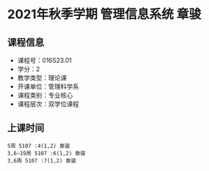 # 2021年秋季学期 管理信息系统 章骏






## 课程信息

- 课程号：016S23.01
- 学分：2
- 教学类型：理论课
- 开课单位：管理科学系
- 课程类别：专业核心
- 课程层次：双学位课程

## 上课时间

```
5周 5107 :4(1,2) 章骏
3,6~19周 5107 :6(1,2) 章骏
3,6周 5107 :7(1,2) 章骏
```

